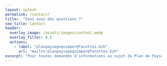 ```yaml
---
layout: splash
permalink: /contact/
title:  "Vous avez des questions ?"
seo_title: Contact
header:
  overlay_image: /assets/images/contact.webp
  overlay_filter: 0.5
  actions:
    - label: "planpaysagequimper@facettes.bzh"
      url: "mailto:planpaysagequimper@facettes.bzh"
excerpt: "Pour toutes demandes d'informations au sujet du Plan de Paysage, contactez l'équipe par mail et en vous inscrivant à la newsletter !"
---
```


<iframe data-w-type="embedded" frameborder="0" scrolling="no" marginheight="0" marginwidth="0" src="https://029ph.mjt.lu/wgt/029ph/qv2/form?c=aaaad1b6" width="100%" style="height: 0;"></iframe>

<script type="text/javascript" src="https://app.mailjet.com/pas-nc-embedded-v1.js"></script>